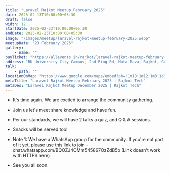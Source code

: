 ```yaml
---
title: "Laravel Rajkot Meetup February 2025"
date: 2025-02-13T10:00:00+05:30
draft: false
width: 12
startDate: 2025-02-23T10:00:00+05:30
endDate: 2025-02-23T10:00:00+05:30
image: "/images/meetup/laravel-rajkot-meetup-february-2025.webp"
meetupDate: "23 February 2025"
gallery:
    - name: ""
buyTicket: "https://allevents.in/rajkot/laravel-rajkot-meetup-february-2025/80003680520647"
address: "RK University City Campus, 2nd Ring Rd, Mota Mava, Rajkot, Gujarat 360005, India"
talk: 
    - path: ""
locationOnMap: "https://www.google.com/maps/embed?pb=!1m18!1m12!1m3!1d3692.4238969546304!2d70.75028447511475!3d22.261926944285523!2m3!1f0!2f0!3f0!3m2!1i1024!2i768!4f13.1!3m3!1m2!1s0x3959cbaf9787c173%3A0x8f107a3a70a8ad61!2sRK%20University%20City%20Campus!5e0!3m2!1sen!2sin!4v1703145039679!5m2!1sen!2sin"  
metaTitle: "Laravel Rajkot Meetup February 2025 | Rajkot Tech"
metaDes: "Laravel Rajkot Meetup December 2025 | Rajkot Tech"
---
```

- It's time again. We are excited to arrange the community gathering.

- Join us let's meet share knowledge and have fun.

- Per our standards, we will have 2 talks a quiz, and Q & A sessions.

- Snacks will be served too!

- Note 1: We have a WhatsApp group for the community. If you're not part of it yet, please use this link to join - chat.whatsapp.com/BQOZJ4OMm545867OzZdB5b (Link doesn't work with HTTPS here)

- See you all soon.